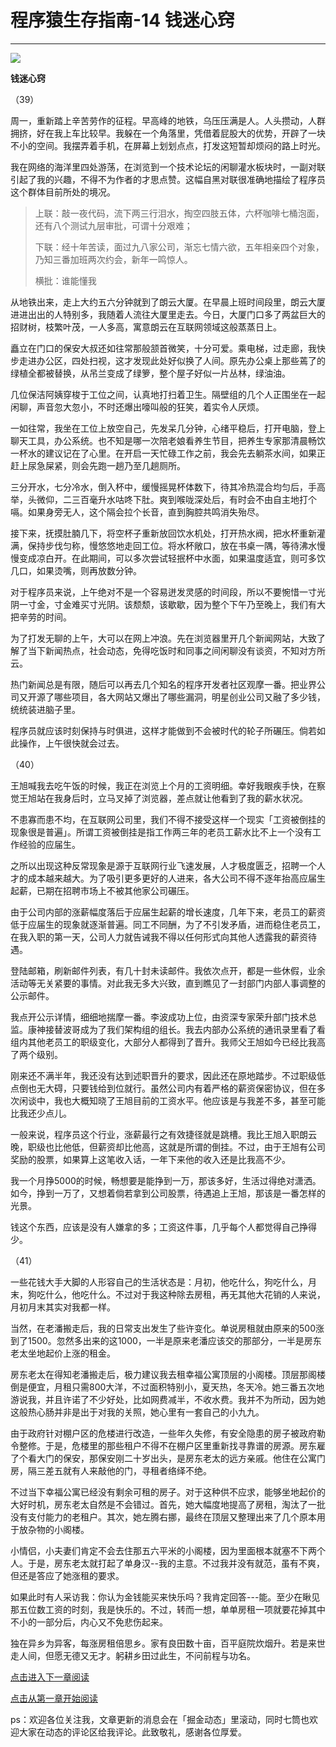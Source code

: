 # 程序猿生存指南-14 钱迷心窍 #

****

![](https://user-gold-cdn.xitu.io/2018/11/20/1672e9a61afdf2a3?imageView2/0/w/1280/h/960/ignore-error/1)

**钱迷心窍**

（39）

周一，重新踏上辛苦劳作的征程。早高峰的地铁，乌压压满是人。人头攒动，人群拥挤，好在我上车比较早。我躲在一个角落里，凭借着屁股大的优势，开辟了一块不小的空间。我摆弄着手机，在屏幕上划划点点，打发这短暂却烦闷的路上时光。

我在网络的海洋里四处游荡，在浏览到一个技术论坛的闲聊灌水板块时，一副对联引起了我的兴趣，不得不为作者的才思点赞。这幅自黑对联很准确地描绘了程序员这个群体目前所处的境况。

> 
> 
> 
> 上联：敲一夜代码，流下两三行泪水，掏空四肢五体，六杯咖啡七桶泡面，还有八个测试九层审批，可谓十分艰难；
> 
> 
> 
> 下联：经十年苦读，面过九八家公司，渐忘七情六欲，五年相亲四个对象，乃知三番加班两次约会，新年一鸣惊人。
> 
> 
> 
> 横批：谁能懂我
> 
> 

从地铁出来，走上大约五六分钟就到了朗云大厦。在早晨上班时间段里，朗云大厦进进出出的人特别多，我随着人流往大厦里走去。今日，大厦门口多了两盆巨大的招财树，枝繁叶茂，一人多高，寓意朗云在互联网领域这般蒸蒸日上。

矗立在门口的保安大叔还如往常那般颔首微笑，十分可爱。乘电梯，过走廊，我快步走进办公区，四处扫视，这才发现此处好似换了人间。原先办公桌上那些蔫了的绿植全都被替换，从吊兰变成了绿箩，整个屋子好似一片丛林，绿油油。

几位保洁阿姨穿梭于工位之间，认真地打扫着卫生。隔壁组的几个人正围坐在一起闲聊，声音忽大忽小，不时还爆出嚎叫般的狂笑，着实令人厌烦。

一如往常，我坐在工位上放空自己，先发呆几分钟，心绪平稳后，打开电脑，登上聊天工具，办公系统。也不知是哪一次陪老娘看养生节目，把养生专家那清晨畅饮一杯水的建议记在了心里。在开启一天忙碌工作之前，我会先去躺茶水间，如果正赶上尿急屎紧，则会先跑一趟乃至几趟厕所。

三分开水，七分冷水，倒入杯中，缓慢摇晃杯体数下，待其冷热混合均匀后，手高举，头微仰，二三百毫升水咕咚下肚。爽到喉咙深处后，有时会不由自主地打个嗝。如果身旁无人，这个隔会拉个长音，直到胸腔共鸣消失殆尽。

接下来，抚摸肚腩几下，将空杯子重新放回饮水机处，打开热水阀，把水杯重新灌满，保持步伐匀称，慢悠悠地走回工位。将水杯敞口，放在书桌一隅，等待沸水慢慢变成凉白开。在此期间，可以多次尝试轻抿杯中水面，如果温度适宜，则可多饮几口，如果烫嘴，则再放数分钟。

对于程序员来说，上午绝对不是一个容易迸发灵感的时间段，所以不要惋惜一寸光阴一寸金，寸金难买寸光阴。该颓颓，该歇歇，因为整个下午乃至晚上，我们有大把辛劳的时间。

为了打发无聊的上午，大可以在网上冲浪。先在浏览器里开几个新闻网站，大致了解了当下新闻热点，社会动态，免得吃饭时和同事之间闲聊没有谈资，不知对方所云。

热门新闻总是有限，随后可以再去几个知名的程序开发者社区观摩一番。把业界公司又开源了哪些项目，各大网站又爆出了哪些漏洞，明星创业公司又融了多少钱，统统装进脑子里。

程序员就应该时刻保持与时俱进，这样才能做到不会被时代的轮子所碾压。倘若如此操作，上午很快就会过去。

（40）

王旭喊我去吃午饭的时候，我正在浏览上个月的工资明细。幸好我眼疾手快，在察觉王旭站在我身后时，立马叉掉了浏览器，差点就让他看到了我的薪水状况。

不患寡而患不均，在互联网公司里，我们不得不接受这样一个现实「工资被倒挂的现象很是普遍」。所谓工资被倒挂是指工作两三年的老员工薪水比不上一个没有工作经验的应届生。

之所以出现这种反常现象是源于互联网行业飞速发展，人才极度匮乏，招聘一个人才的成本越来越大。为了吸引更多更好的人进来，各大公司不得不逐年抬高应届生起薪，已期在招聘市场上不被其他家公司碾压。

由于公司内部的涨薪幅度落后于应届生起薪的增长速度，几年下来，老员工的薪资低于应届生的现象就逐渐普遍。同工不同酬，为了不引发矛盾，进而稳住老员工，在我入职的第一天，公司人力就告诫我不得以任何形式向其他人透露我的薪资待遇。

登陆邮箱，刷新邮件列表，有几十封未读邮件。我依次点开，都是一些休假，业余活动等无关紧要的事情。对此我无多大兴致，直到瞧见了一封部门内部人事调整的公示邮件。

我点开公示详情，细细地揣摩一番。李波成功上位，由资深专家荣升部门技术总监。康神接替波哥成为了我们架构组的组长。我去内部办公系统的通讯录里看了看组内其他老员工的职级变化，大部分人都得到了晋升。我师父王旭如今已经比我高了两个级别。

刚来还不满半年，我还没有达到述职晋升的要求，因此还在原地踏步。不过职级低点倒也无大碍，只要钱给到位就行。虽然公司内有着严格的薪资保密协议，但在多次闲谈中，我也大概知晓了王旭目前的工资水平。他应该是与我差不多，甚至可能比我还少点儿。

一般来说，程序员这个行业，涨薪最行之有效捷径就是跳槽。我比王旭入职朗云晚，职级也比他低，但薪资却比他高，这就是所谓的倒挂。不过，由于王旭有公司奖励的股票，如果算上这笔收入话，一年下来他的收入还是比我高不少。

我一个月挣5000的时候，畅想要是能挣到一万，那该多好，生活过得绝对潇洒。如今，挣到一万了，又想着倘若拿到公司股票，待遇追上王旭，那该是一番怎样的光景。

钱这个东西，应该是没有人嫌拿的多；工资这件事，几乎每个人都觉得自己挣得少。

（41）

一些花钱大手大脚的人形容自己的生活状态是：月初，他吃什么，狗吃什么，月末，狗吃什么，他吃什么。不过对于我这种除去房租，再无其他大花销的人来说，月初月末其实对我都一样。

当然，在老潘搬走后，我的日常支出发生了些许变化。单说房租就由原来的500涨到了1500。忽然多出来的这1000，一半是原来老潘应该交的那部分，一半是房东老太坐地起价上涨的租金。

房东老太在得知老潘搬走后，极力建议我去租幸福公寓顶层的小阁楼。顶层那阁楼倒是便宜，月租只需800大洋，不过面积特别小，夏天热，冬天冷。她三番五次地游说我，并且许诺了不少好处，比如网费减半，不收水费。我并不为所动，因为她这般热心肠并非是出于对我的关照，她心里有一套自己的小九九。

由于政府针对棚户区的危楼进行改造，一些年久失修，有安全隐患的房子被政府勒令整修。于是，危楼里的那些租户不得不在棚户区里重新找寻靠谱的房源。房东雇了个看大门的保安，那保安刚二十岁出头，是房东老太的远方亲戚。他住在公寓门房，隔三差五就有人来敲他的门，寻租者络绎不绝。

不过当下幸福公寓已经没有剩余可租的房子。对于这种供不应求，能够坐地起价的大好时机，房东老太自然是不会错过。首先，她大幅度地提高了房租，淘汰了一批没有支付能力的老租户。其次，她左腾右挪，最终在顶层又整理出来了几个原本用于放杂物的小阁楼。

小情侣，小夫妻们肯定不会去住那五六平米的小阁楼，因为里面根本就塞不下两个人。于是，房东老太就打起了单身汉--我的主意。不过我并没有就范，虽有不爽，但还是答应了她涨租的要求。

如果此时有人采访我：你认为金钱能买来快乐吗？我肯定回答---能。至少在瞅见那五位数工资的时刻，我是快乐的。不过，转而一想，单单房租一项就要花掉其中不小的一部分后，内心又不免悲伤起来。

独在异乡为异客，每涨房租倍思乡。家有良田数十亩，百平庭院炊烟升。若是来世走人间，但愿无德又无才。躬耕乡田过此生，不问前程与功名。

[点击进入下一章阅读]( https://juejin.im/post/5bf4d40d6fb9a049c9654c59 )

[点击从第一章开始阅读]( https://juejin.im/post/5be15a20f265da614c4c4487 )

ps：欢迎各位关注我，文章更新的消息会在「掘金动态」里滚动，同时七筒也欢迎大家在动态的评论区给我评论。此致敬礼，感谢各位厚爱。